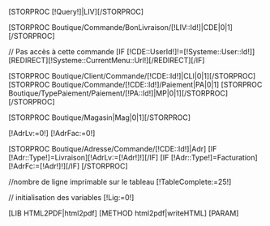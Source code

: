 [STORPROC [!Query!]|LIV][/STORPROC]

[STORPROC Boutique/Commande/BonLivraison/[!LIV::Id!]|CDE|0|1][/STORPROC]


// Pas accès à cette commande
[IF [!CDE::UserId!]!=[!Systeme::User::Id!]][REDIRECT][!Systeme::CurrentMenu::Url!][/REDIRECT][/IF]

[STORPROC Boutique/Client/Commande/[!CDE::Id!]|CLI|0|1][/STORPROC]
[STORPROC Boutique/Commande/[!CDE::Id!]/Paiement|PA|0|1]
	[STORPROC Boutique/TypePaiement/Paiement/[!PA::Id!]|MP|0|1][/STORPROC]
[/STORPROC]

[STORPROC Boutique/Magasin|Mag|0|1][/STORPROC]

[!AdrLv:=0!]
[!AdrFac:=0!]

[STORPROC Boutique/Adresse/Commande/[!CDE::Id!]|Adr]
	[IF [!Adr::Type!]=Livraison][!AdrLv:=[!Adr!]!][/IF]
	[IF [!Adr::Type!]=Facturation][!AdrFc:=[!Adr!]!][/IF]
[/STORPROC]

//nombre de ligne imprimable sur le tableau
[!TableComplete:=25!]

// initialisation des variables
[!Lig:=0!]

[LIB HTML2PDF|html2pdf]
[METHOD html2pdf|writeHTML]
	[PARAM]
		<style type="text/css">
			table.page_header  {width:200mm; top:0;bottom:0 ; padding:0;margin:0; }
    			table.page_footer {width:200mm; }

			.ResDescription{font-size:11px;font-weight:normal;color:#000000;margin:0;padding:0;border-bottom:none;}
			.SousTitreRes {font-size:12px;font-weight:bold;test-align:center;margin:0;padding:0;}
			.TitrePdf {font-size:16px;font-weight:bold;}

		</style>
		<page pageset="old" backtop="14mm" backbottom="1mm" backleft="10mm" backright="10mm" style="font-size: 12pt">
			<table class="page_header" cellspacing="0" cellspadding="0">
				<tr>	
					// bloc logo adresse boutique
					<td  style="width:110mm;" >
						<img src="[!Domaine!]/Skins/[!Systeme::Skin!]/Img/logo.jpg"/><br />
						<div class="TitrePdf">
							[!Mag::Nom!]<br />[!Mag::Adresse!]<br />
							[!Mag::CodePostal!] [!Mag::Ville!]<br />
							[IF  [!Mag::Tel!]!=] Tél : [!Mag::Tel!][/IF]
							[IF  [!Mag::Tel!]!=&&[!Mag::Fax!]!=]<br />[/IF]
							[IF  [!Mag::Fax!]!=] Fax : [!Mag::Fax!]<br />[/IF] <br />
							Bon Livraison numéro [!BL::NumBL!] du [!Utils::getDate(d/m/Y,[!BL::tmsCreate!])!]
						</div>
					</td>
					// bloc adresse livr et fact client
					<td style="" >
						<table cellspacing="2" cellspadding="0">
							<tr style="height:30mm;" >
								<td style="padding:2mm;width:75mm;border:1px solid black;">
									<u>Adresse de Livraison</u><br /><br />
									
									[IF [!LIV::AdresseLivraisonAlternative!]]
										Pour [!AdrLv::Civilite!] [!AdrLv::Prenom!] [!AdrLv::Nom!]<br /><br />
										<br />[!LIV::ChoixLivraison!]<br />
									[ELSE]
										[!AdrLv::Civilite!] [!AdrLv::Prenom!] [!AdrLv::Nom!]<br /><br />
										[!AdrLv::Adresse!] <br />
										[!AdrLv::CodePostal!] [!AdrLv::Ville!] [!AdrLv::Pays!]<br />
									[/IF]
								</td>
							</tr>
							<tr style="height:30mm;"  >
								<td style="padding:2mm;width:75mm;border:1px solid black;">
									<u>Adresse de facturation</u><br /><br />
									[IF [!AdrFc!]]
										[!AdrFc::Civilite!] [!AdrFc::Prenom!] [!AdrFc::Nom!]<br /><br />
										[!AdrFc::Adresse!]<br />
										[!AdrFc::CodePostal!] [!AdrFc::Ville!]<br />		
									//	[!AdrFc::Pays!]
									[ELSE]
										[!AdrLv::Civilite!] [!AdrLv::Prenom!] [!AdrLv::Nom!]<br /><br />
										[!AdrLv::Adresse!]<br />
										[!AdrLv::CodePostal!][!AdrLv::Ville!]<br />		
									//	[!AdrLv::Pays!]
									[/IF]
								</td>
							</tr>
						</table>
					</td>
				</tr>
			</table>

			<table class="page_header" cellspacing="0" cellpadding="0" style="margin-top:10mm;border-bottom:solid;">
				<thead>
				<tr style="height:5mm;"  cellspacing="0" cellpadding="0">
					<td style="padding:1mm;width:35mm;text-align:center;border-left:solid;border-top:solid;border-bottom:solid;" class="SousTitreRes">Reference</td>
					<td style="width:100mm;border-left:solid;border-top:solid;border-bottom:solid;"  class="SousTitreRes">&nbsp;Libelle</td>
					<td style="width:25mm;text-align:center;border-left:solid;border-top:solid;border-bottom:solid;"   class="SousTitreRes">Quantité commandé</td>
					<td style="width:25mm;text-align:center;border-left:solid;border-top:solid;border-bottom:solid;border-right:solid;"   class="SousTitreRes">Quantité Livrée</td>
				</tr>
				</thead>
				// -------------------------------------------------------------------------------------------
				[STORPROC Boutique/Commande/[!CDE::Id!]/LigneCommande|LC|||tmsCreate|ASC]
					[!TableComplete-=1!]
					<tr style="margin:0;padding:0;"  cellspacing="0" cellpadding="0" >
						<td style="padding:1mm;width:35mm;text-align:center;border-left:solid;border-top:none;border-bottom:none;"  class="ResDescription">[!LC::Reference!]</td>
						<td style="width:100mm;border-left:solid;border-top:none;border-bottom:none;" class="ResDescription">&nbsp;[!LC::Titre!]</td>
						<td style="width:25mm;text-align:right;border-left:solid;border-top:none;border-bottom:none;"  class="ResDescription">[!LC::Quantite!]&nbsp;&nbsp;</td>
						<td style="width:25mm;text-align:right;border-left:solid;border-top:none;border-bottom:none;border-right:solid;"  class="ResDescription">[!LC::Quantite!]&nbsp;&nbsp;</td>

					</tr>
				[/STORPROC]
				// Ajout de la ligne sur la livraison
				[STORPROC LivraisonStock/Boutique/Commande/[!CDE::Id!]/BonLivraison|LV|0|1]
					[!InfoLiv:=[!LV::getInfoCdeFac()!]!]
					[IF [!LV::TxTvaBonLivr!]>0][!CDE::updateTableTvaFacture([!LV::TxTvaBonLivr!],[!InfoLiv::MontantHT!])!][/IF]

					[!TableComplete-=1!]
					<tr style="margin:0;padding:0;"  cellspacing="0" cellpadding="0" >
						<td style="padding:1mm;width:25mm;text-align:center;border-left:solid;border-top:none;border-bottom:none;"  class="ResDescription">Livraison-[!TotHtLiv!]</td>
						<td style="width:90mm;border-left:solid;border-top:none;border-bottom:none;" class="ResDescription">&nbsp;[!InfoLiv::Nom!]</td>
						<td style="width:15mm;text-align:right;border-left:solid;border-top:none;border-bottom:none;"  class="ResDescription">1&nbsp;&nbsp;</td>
						<td style="width:27mm;text-align:right;border-left:solid;border-top:none;border-bottom:none;"  class="ResDescription">[!Math::PriceV([!InfoLiv::MontantHT!])!]&nbsp;&nbsp;</td>
						<td style="width:27mm;text-align:right;border-left:solid;border-top:none;border-bottom:none;border-right:solid;"  class="ResDescription">[!Math::PriceV([!InfoLiv::MontantHT!])!]&nbsp;&nbsp;</td>

					</tr>
				[/STORPROC]
				// Lignes pour arriver en bas
				[STORPROC [!TableComplete!]|tt]
					<tr style="height:5mm;"  cellspacing="0" cellpadding="0">
						<td style="width:35mm;border-left:solid;border-top:none;border-bottom:none;" >&nbsp;</td>
						<td style="width:100mm;border-left:solid;border-top:none;border-bottom:none;"  >&nbsp;</td>
						<td style="width:25mm;border-left:solid;border-top:none;border-bottom:none;"   >&nbsp;</td>
						<td style="width:25mm;border-left:solid;border-top:none;border-bottom:none;border-right:solid;"   >&nbsp;</td>
						
					</tr>
				[/STORPROC]
			</table>
			<page_footer >
				<table class="page_footer" cellspacing="0" cellspadding="0">
					<tr style="padding-top:10mm">
						<td style="text-align:center;font-size:10px;width:220mm;">
							<br /><br />[!Mag::Nom!]<br />[!Mag::Adresse!]- [!Mag::CodePostal!] [!Mag::Ville!]<br />[!Mag::Siret!]
						</td>
					</tr>

				</table>
			</page_footer>

		</page>
	[/PARAM]
	[PARAM][/PARAM]
[/METHOD]

[!html2pdf::Output([!LIV::NumBL!].pdf)!]

